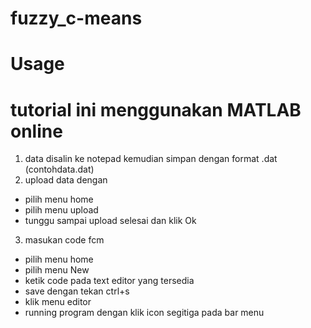 # fuzzy_c-means
# Usage
# tutorial ini menggunakan MATLAB online
1. data disalin ke notepad kemudian simpan dengan format .dat (contohdata.dat)
2. upload data dengan
  - pilih menu home
  - pilih menu upload
  - tunggu sampai upload selesai dan klik Ok
3. masukan code fcm 
  - pilih menu home
  - pilih menu New
  - ketik code pada text editor yang tersedia
  - save dengan tekan ctrl+s
  - klik menu editor
  - running program dengan klik icon segitiga pada bar menu
